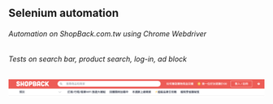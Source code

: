 ## Selenium automation

###### Automation on ShopBack.com.tw using Chrome Webdriver
###### Tests on search bar, product search, log-in, ad block

![Menubar](https://github.com/RayShinLee/Selenium-test/blob/main/SB-menubar.png)
